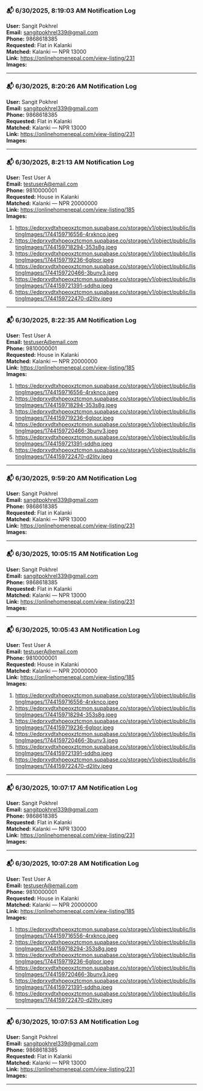 ### 📬 6/30/2025, 8:19:03 AM Notification Log


**User:** Sangit Pokhrel  
**Email:** sangitpokhrel339@gmail.com  
**Phone:** 9868618385  
**Requested:** Flat in Kalanki  
**Matched:** Kalanki — NPR 13000  
**Link:** https://onlinehomenepal.com/view-listing/231  
**Images:**  



---
### 📬 6/30/2025, 8:20:26 AM Notification Log


**User:** Sangit Pokhrel  
**Email:** sangitpokhrel339@gmail.com  
**Phone:** 9868618385  
**Requested:** Flat in Kalanki  
**Matched:** Kalanki — NPR 13000  
**Link:** https://onlinehomenepal.com/view-listing/231  
**Images:**  



---
### 📬 6/30/2025, 8:21:13 AM Notification Log


**User:** Test User A  
**Email:** testuserA@email.com  
**Phone:** 9810000001  
**Requested:** House in Kalanki  
**Matched:** Kalanki — NPR 20000000  
**Link:** https://onlinehomenepal.com/view-listing/185  
**Images:**  
  1. https://edprxvdtxhpeoxztcmon.supabase.co/storage/v1/object/public/listingImages/1744159716556-4rxknco.jpeg
  2. https://edprxvdtxhpeoxztcmon.supabase.co/storage/v1/object/public/listingImages/1744159718294-353s8g.jpeg
  3. https://edprxvdtxhpeoxztcmon.supabase.co/storage/v1/object/public/listingImages/1744159719236-6glpor.jpeg
  4. https://edprxvdtxhpeoxztcmon.supabase.co/storage/v1/object/public/listingImages/1744159720466-3bunv3.jpeg
  5. https://edprxvdtxhpeoxztcmon.supabase.co/storage/v1/object/public/listingImages/1744159721391-sddhq.jpeg
  6. https://edprxvdtxhpeoxztcmon.supabase.co/storage/v1/object/public/listingImages/1744159722470-d2litv.jpeg


---
### 📬 6/30/2025, 8:22:35 AM Notification Log


**User:** Test User A  
**Email:** testuserA@email.com  
**Phone:** 9810000001  
**Requested:** House in Kalanki  
**Matched:** Kalanki — NPR 20000000  
**Link:** https://onlinehomenepal.com/view-listing/185  
**Images:**  
  1. https://edprxvdtxhpeoxztcmon.supabase.co/storage/v1/object/public/listingImages/1744159716556-4rxknco.jpeg
  2. https://edprxvdtxhpeoxztcmon.supabase.co/storage/v1/object/public/listingImages/1744159718294-353s8g.jpeg
  3. https://edprxvdtxhpeoxztcmon.supabase.co/storage/v1/object/public/listingImages/1744159719236-6glpor.jpeg
  4. https://edprxvdtxhpeoxztcmon.supabase.co/storage/v1/object/public/listingImages/1744159720466-3bunv3.jpeg
  5. https://edprxvdtxhpeoxztcmon.supabase.co/storage/v1/object/public/listingImages/1744159721391-sddhq.jpeg
  6. https://edprxvdtxhpeoxztcmon.supabase.co/storage/v1/object/public/listingImages/1744159722470-d2litv.jpeg


---
### 📬 6/30/2025, 9:59:20 AM Notification Log


**User:** Sangit Pokhrel  
**Email:** sangitpokhrel339@gmail.com  
**Phone:** 9868618385  
**Requested:** Flat in Kalanki  
**Matched:** Kalanki — NPR 13000  
**Link:** https://onlinehomenepal.com/view-listing/231  
**Images:**  



---
### 📬 6/30/2025, 10:05:15 AM Notification Log


**User:** Sangit Pokhrel  
**Email:** sangitpokhrel339@gmail.com  
**Phone:** 9868618385  
**Requested:** Flat in Kalanki  
**Matched:** Kalanki — NPR 13000  
**Link:** https://onlinehomenepal.com/view-listing/231  
**Images:**  



---
### 📬 6/30/2025, 10:05:43 AM Notification Log


**User:** Test User A  
**Email:** testuserA@email.com  
**Phone:** 9810000001  
**Requested:** House in Kalanki  
**Matched:** Kalanki — NPR 20000000  
**Link:** https://onlinehomenepal.com/view-listing/185  
**Images:**  
  1. https://edprxvdtxhpeoxztcmon.supabase.co/storage/v1/object/public/listingImages/1744159716556-4rxknco.jpeg
  2. https://edprxvdtxhpeoxztcmon.supabase.co/storage/v1/object/public/listingImages/1744159718294-353s8g.jpeg
  3. https://edprxvdtxhpeoxztcmon.supabase.co/storage/v1/object/public/listingImages/1744159719236-6glpor.jpeg
  4. https://edprxvdtxhpeoxztcmon.supabase.co/storage/v1/object/public/listingImages/1744159720466-3bunv3.jpeg
  5. https://edprxvdtxhpeoxztcmon.supabase.co/storage/v1/object/public/listingImages/1744159721391-sddhq.jpeg
  6. https://edprxvdtxhpeoxztcmon.supabase.co/storage/v1/object/public/listingImages/1744159722470-d2litv.jpeg


---
### 📬 6/30/2025, 10:07:17 AM Notification Log


**User:** Sangit Pokhrel  
**Email:** sangitpokhrel339@gmail.com  
**Phone:** 9868618385  
**Requested:** Flat in Kalanki  
**Matched:** Kalanki — NPR 13000  
**Link:** https://onlinehomenepal.com/view-listing/231  
**Images:**  



---
### 📬 6/30/2025, 10:07:28 AM Notification Log


**User:** Test User A  
**Email:** testuserA@email.com  
**Phone:** 9810000001  
**Requested:** House in Kalanki  
**Matched:** Kalanki — NPR 20000000  
**Link:** https://onlinehomenepal.com/view-listing/185  
**Images:**  
  1. https://edprxvdtxhpeoxztcmon.supabase.co/storage/v1/object/public/listingImages/1744159716556-4rxknco.jpeg
  2. https://edprxvdtxhpeoxztcmon.supabase.co/storage/v1/object/public/listingImages/1744159718294-353s8g.jpeg
  3. https://edprxvdtxhpeoxztcmon.supabase.co/storage/v1/object/public/listingImages/1744159719236-6glpor.jpeg
  4. https://edprxvdtxhpeoxztcmon.supabase.co/storage/v1/object/public/listingImages/1744159720466-3bunv3.jpeg
  5. https://edprxvdtxhpeoxztcmon.supabase.co/storage/v1/object/public/listingImages/1744159721391-sddhq.jpeg
  6. https://edprxvdtxhpeoxztcmon.supabase.co/storage/v1/object/public/listingImages/1744159722470-d2litv.jpeg


---
### 📬 6/30/2025, 10:07:53 AM Notification Log


**User:** Sangit Pokhrel  
**Email:** sangitpokhrel339@gmail.com  
**Phone:** 9868618385  
**Requested:** Flat in Kalanki  
**Matched:** Kalanki — NPR 13000  
**Link:** https://onlinehomenepal.com/view-listing/231  
**Images:**  



---
